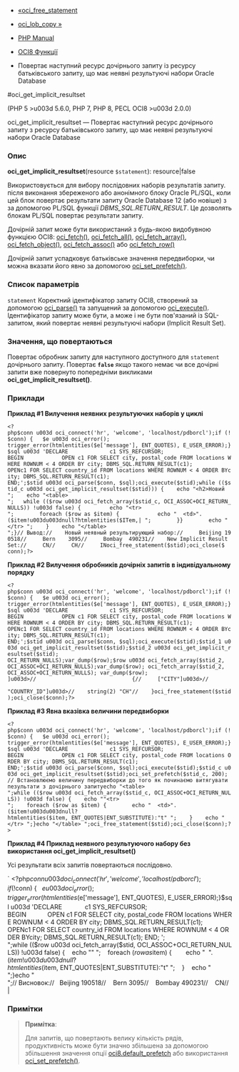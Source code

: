 - [«oci_free_statement](function.oci-free-statement.md)
- [oci_lob_copy »](function.oci-lob-copy.md)

- [PHP Manual](index.md)
- [OCI8 Функції](ref.oci8.md)
- Повертає наступний ресурс дочірнього запиту із ресурсу
батьківського запиту, що має неявні результуючі набори Oracle
Database

#oci_get_implicit_resultset

(PHP 5 \>u003d 5.6.0, PHP 7, PHP 8, PECL OCI8 \>u003d 2.0.0)

oci_get_implicit_resultset — Повертає наступний ресурс дочірнього
запиту з ресурсу батьківського запиту, що має неявні
результуючі набори Oracle Database

### Опис

**oci_get_implicit_resultset**(resource `$statement`): resource\|false

Використовується для вибору послідовних наборів результатів запиту.
після виконання збереженого або анонімного блоку Oracle PL/SQL, коли
цей блок повертає результати запиту Oracle Database 12 (або новіше) з
за допомогою PL/SQL функції *DBMS_SQL.RETURN_RESULT*. Це дозволять блокам
PL/SQL повертає результати запиту.

Дочірній запит може бути використаний з будь-якою видобувною функцією
OCI8: [oci_fetch()](function.oci-fetch.md),
[oci_fetch_all()](function.oci-fetch-all.md),
[oci_fetch_array()](function.oci-fetch-array.md),
[oci_fetch_object()](function.oci-fetch-object.md),
[oci_fetch_assoc()](function.oci-fetch-assoc.md) або
[oci_fetch_row()](function.oci-fetch-row.md)

Дочірній запит успадковує батьківське значення передвиборки, чи можна
вказати його явно за допомогою
[oci_set_prefetch()](function.oci-set-prefetch.md).

### Список параметрів

`statement`
Коректний ідентифікатор запиту OCI8, створений за допомогою
[oci_parse()](function.oci-parse.md) та запущений за допомогою
[oci_execute()](function.oci-execute.md). Ідентифікатор запиту може
бути, а може і не бути пов'язаний із SQL-запитом, який повертає
неявні результуючі набори (Implicit Result Set).

### Значення, що повертаються

Повертає обробник запиту для наступного доступного для `statement`
дочірнього запиту. Повертає **`false`** якщо такого немає чи все
дочірні запити вже повернуто попередніми викликами
**oci_get_implicit_resultset()**.

### Приклади

**Приклад #1 Вилучення неявних результуючих наборів у циклі**

` <?php$conn u003d oci_connect('hr', 'welcome', 'localhost/pdborcl');if (!$conn) {   $e u003d oci_error(); trigger_error(htmlentities($e['message'], ENT_QUOTES), E_USER_ERROR);}$sql u003d 'DECLARE             c1 SYS_REFCURSOR; BEGIN            OPEN c1 FOR SELECT city, postal_code FROM locations WHERE ROWNUM < 4 ORDER BY city; DBMS_SQL.RETURN_RESULT(c1); OPENc1 FOR SELECT country_id FROM locations WHERE ROWNUM < 4 ORDER BYcity; DBMS_SQL.RETURN_RESULT(c1); END;';$stid u003d oci_parse($conn, $sql);oci_execute($stid);while (($stid_c u003d oci_get_implicit_resultset($stid))) {    echo "<h2>Новий
";    echo "<table>
";   while (($row u003d oci_fetch_array($stid_c, OCI_ASSOC+OCI_RETURN_NULLS)) !u003d false) {         echo "<tr>
";        foreach ($row as $item) {            echo "  <td>".($item!u003du003dnull?htmlentities($ITem,|
";        }}        echo "</tr>
";    }    echo "</table>
";}// Вывод://    Новый неявный результирующий набор://     Beijing 190518//     Bern    3095//     Bombay  490231//    New Implicit Result Set://     CN//     CH//     INoci_free_statement($stid);oci_close($ conn);?> `

**Приклад #2 Вилучення обробників дочірніх запитів в індивідуальному
порядку**

` <?php$conn u003d oci_connect('hr', 'welcome', 'localhost/pdborcl');if (!$conn) {   $e u003d oci_error(); trigger_error(htmlentities($e['message'], ENT_QUOTES), E_USER_ERROR);}$sql u003d 'DECLARE             c1 SYS_REFCURSOR; BEGIN            OPEN c1 FOR SELECT city, postal_code FROM locations WHERE ROWNUM < 4 ORDER BY city; DBMS_SQL.RETURN_RESULT(c1); OPENc1 FOR SELECT country_id FROM locations WHERE ROWNUM < 4 ORDER BYcity; DBMS_SQL.RETURN_RESULT(c1); END;';$stid u003d oci_parse($conn, $sql);oci_execute($stid);$stid_1 u003d oci_get_implicit_resultset($stid);$stid_2 u003d oci_get_implicit_resultset($stid); OCI_RETURN_NULLS);var_dump($row);$row u003d oci_fetch_array($stid_2, OCI_ASSOC+OCI_RETURN_NULLS);var_dump($row); oci_fetch_array($stid_2, OCI_ASSOC+OCI_RETURN_NULLS); var_dump($row); ]u003d>//                              {//     ["CITY"]u003d>//                                                                             "COUNTRY_ID"]u003d>//    string(2) "CH"//    }oci_free_statement($stid);oci_close($conn);?> `

**Приклад #3 Явна вказівка величини передвиборки**

` <?php$conn u003d oci_connect('hr', 'welcome', 'localhost/pdborcl');if (!$conn) {   $e u003d oci_error(); trigger_error(htmlentities($e['message'], ENT_QUOTES), E_USER_ERROR);}$sql u003d 'DECLARE             c1 SYS_REFCURSOR; BEGIN            OPEN c1 FOR SELECT city, postal_code FROM locations ORDER BY city; DBMS_SQL.RETURN_RESULT(c1); END;';$stid u003d oci_parse($conn, $sql);oci_execute($stid);$stid_c u003d oci_get_implicit_resultset($stid);oci_set_prefetch($stid_c, 200); // Встановлюємо величину передвиборки до того як починаємо витягувати пезультати з дочірнього запитуecho "<table>
";while (($row u003d oci_fetch_array($stid_c, OCI_ASSOC+OCI_RETURN_NULLS)) !u003d false) {    echo ""<tr>
";    foreach ($row as $item) {        echo "  <td>".($item!u003du003dnull?htmlentities($item, ENT_QUOTES|ENT_SUBSTITUTE):"t"
";    }    echo "</tr>
";}echo "</table>
";oci_free_statement($stid);oci_close($conn);?> `

**Приклад #4 Приклад неявного результуючого набору без використання
**oci_get_implicit_resultset()****

Усі результати всіх запитів повертаються послідовно.

` <?php$conn u003d oci_connect('hr', 'welcome', 'localhost/pdborcl');if (!$conn) {   $e u003d oci_error(); trigger_error(htmlentities($e['message'], ENT_QUOTES), E_USER_ERROR);}$sql u003d 'DECLARE             c1 SYS_REFCURSOR; BEGIN            OPEN c1 FOR SELECT city, postal_code FROM locations WHERE ROWNUM < 4 ORDER BY city; DBMS_SQL.RETURN_RESULT(c1); OPENc1 FOR SELECT country_id FROM locations WHERE ROWNUM < 4 ORDER BYcity; DBMS_SQL.RETURN_RESULT(c1); END; ';
";while (($row u003d oci_fetch_array($stid, OCI_ASSOC+OCI_RETURN_NULLS)) !u003d false) {    echo ""<tr>
";    foreach ($row as $item) {        echo "  <td>".($item!u003du003dnull?htmlentities($item, ENT_QUOTES|ENT_SUBSTITUTE):"t"
";    }    echo "</tr>
";}echo "</table>
";// Висновок://   Beijing 190518//    Bern 3095//    Bombay 490231//    CN//  |

### Примітки

> **Примітка**:
>
> Для запитів, що повертають велику кількість рядів,
> продуктивність може бути значно збільшена за допомогою
> збільшення значення опції
> [oci8.default_prefetch](oci8.configuration.md#ini.oci8.default-prefetch)
> або використання
> [oci_set_prefetch()](function.oci-set-prefetch.md).

